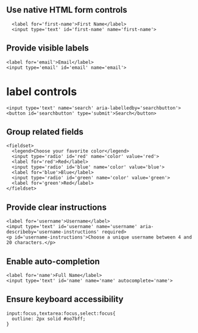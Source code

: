 ## Use native HTML form controls
```
  <label for='first-name'>First Name</label>
  <input type='text' id='first-name' name='first-name'>
```
## Provide visible labels
```
<label for='email'>Email</label>
<input type='email' id='email' name='email'>
```
# label controls
```
<input type='text' name='search' aria-labelledby='searchbutton'>
<button id='searchbutton' type='submit'>Search</button>
```
## Group related fields
```
<fieldset>
  <legend>Choose your favorite color</legend>
  <input type='radio' id='red' name='color' value='red'>
  <label for='red'>Red</label>
  <input type='radio' id='blue' name='color' value='blue'>
  <label for='blue'>Blue</label>
  <input type='radio' id='green' name='color' value='green'>
  <label for='green'>Red</label>
</fieldset>
```
## Provide clear instructions
```
<label for='username'>Username</label>
<imput type='text' id='username' name='username' aria-describeby='username-instructions' required>
<p id='username-instructions'>Choose a unique username between 4 and 20 characters.</p>

```

## Enable auto-completion
```
<label for='name'>Full Name</label>
<input type='text' id='name' name='name' autocomplete='name'>
```
## Ensure keyboard accessibility
```
input:focus,textarea:focus,select:focus{
  outline: 2px solid #oo7bff;
}
```













